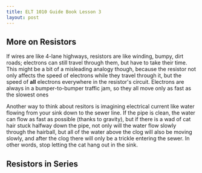```yaml
---
title: ELT 1010 Guide Book Lesson 3
layout: post
---
```


## More on Resistors

If wires are like 4-lane highways, resistors are like winding, bumpy, dirt roads; electrons can still travel through them, but have to take their time. This might be a bit of a misleading analogy though, because the resistor not only affects the speed of electrons while they travel through it, but the speed of **all** electrons everywhere in the resistor's circuit. Electrons are always in a bumper-to-bumper traffic jam, so they all move only as fast as the slowest ones

Another way to think about resitors is imagining electrical current like water flowing from your sink down to the sewer line. If the pipe is clean, the water can flow as fast as possible (thanks to gravity), but if there is a wad of cat hair stuck halfway down the pipe, not only will the water flow slowly through the hairball, but all of the water above the clog will also be moving slowly, and after the clog there will only be a trickle entering the sewer. In other words, stop letting the cat hang out in the sink.

## Resistors in Series